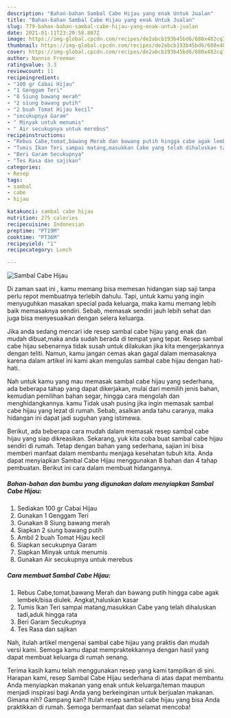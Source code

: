 ```yaml
---
description: "Bahan-bahan Sambal Cabe Hijau yang enak Untuk Jualan"
title: "Bahan-bahan Sambal Cabe Hijau yang enak Untuk Jualan"
slug: 779-bahan-bahan-sambal-cabe-hijau-yang-enak-untuk-jualan
date: 2021-01-11T23:20:58.807Z
image: https://img-global.cpcdn.com/recipes/de2abcb193b45bd6/680x482cq70/sambal-cabe-hijau-foto-resep-utama.jpg
thumbnail: https://img-global.cpcdn.com/recipes/de2abcb193b45bd6/680x482cq70/sambal-cabe-hijau-foto-resep-utama.jpg
cover: https://img-global.cpcdn.com/recipes/de2abcb193b45bd6/680x482cq70/sambal-cabe-hijau-foto-resep-utama.jpg
author: Nannie Freeman
ratingvalue: 3.3
reviewcount: 11
recipeingredient:
- "100 gr Cabai Hijau"
- "1 Genggam Teri"
- "8 Siung bawang merah"
- "2 siung bawang putih"
- "2 buah Tomat Hijau kecil"
- "secukupnya Garam"
- " Minyak untuk menumis"
- " Air secukupnya untuk merebus"
recipeinstructions:
- "Rebus Cabe,tomat,bawang Merah dan bawang putih hingga cabe agak lembek/bisa diulek. Angkat,haluskan kasar"
- "Tumis Ikan Teri sampai matang,masukkan Cabe yang telah dihaluskan tadi,aduk hingga rata"
- "Beri Garam Secukupnya"
- "Tes Rasa dan sajikan"
categories:
- Resep
tags:
- sambal
- cabe
- hijau

katakunci: sambal cabe hijau 
nutrition: 275 calories
recipecuisine: Indonesian
preptime: "PT19M"
cooktime: "PT36M"
recipeyield: "1"
recipecategory: Lunch

---
```



![Sambal Cabe Hijau](https://img-global.cpcdn.com/recipes/de2abcb193b45bd6/680x482cq70/sambal-cabe-hijau-foto-resep-utama.jpg)

Di zaman  saat ini , kamu memang bisa memesan hidangan siap saji tanpa perlu repot membuatnya terlebih dahulu. Tapi, untuk kamu yang ingin menyuguhkan masakan special pada keluarga, maka kamu memang lebih baik memasaknya sendiri. Sebab, memasak sendiri jauh lebih sehat dan juga bisa menyesuaikan dengan selera keluarga.

Jika anda sedang mencari ide resep sambal cabe hijau yang enak dan mudah dibuat,maka anda sudah berada di tempat yang tepat. Resep sambal cabe hijau  sebenarnya tidak susah untuk dilakukan jika kita mengerjakannya dengan teliti. Namun, kamu jangan cemas akan gagal dalam memasaknya 
karena dalam artikel ini kami akan mengulas sambal cabe hijau dengan hati-hati.  



Nah untuk kamu yang mau memasak sambal cabe hijau yang sederhana, ada beberapa tahap yang dapat dikerjakan, mulai dari memilih jenis bahan, kemudian pemilihan bahan segar, hingga cara mengolah dan menghidangkannya. kamu Tidak usah pusing jika ingin memasak sambal cabe hijau yang lezat di rumah. Sebab, asalkan anda  tahu caranya, maka hidangan ini dapat jadi suguhan yang istimewa.

Berikut, ada beberapa cara mudah dalam memasak resep sambal cabe hijau yang siap dikreasikan. Sekarang, yuk kita coba buat sambal cabe hijau sendiri di rumah. Tetap dengan bahan yang sederhana, sajian ini bisa memberi manfaat dalam membantu menjaga kesehatan tubuh kita. Anda dapat menyiapkan Sambal Cabe Hijau menggunakan 8 bahan dan 4 tahap pembuatan. Berikut ini cara dalam membuat hidangannya.

<!--inarticleads1-->

##### Bahan-bahan dan bumbu yang digunakan dalam menyiapkan Sambal Cabe Hijau:

1. Sediakan 100 gr Cabai Hijau
1. Gunakan 1 Genggam Teri
1. Gunakan 8 Siung bawang merah
1. Siapkan 2 siung bawang putih
1. Ambil 2 buah Tomat Hijau kecil
1. Siapkan secukupnya Garam
1. Siapkan  Minyak untuk menumis
1. Gunakan  Air secukupnya untuk merebus




<!--inarticleads2-->

##### Cara membuat Sambal Cabe Hijau:

1. Rebus Cabe,tomat,bawang Merah dan bawang putih hingga cabe agak lembek/bisa diulek. Angkat,haluskan kasar
1. Tumis Ikan Teri sampai matang,masukkan Cabe yang telah dihaluskan tadi,aduk hingga rata
1. Beri Garam Secukupnya
1. Tes Rasa dan sajikan




Nah, itulah artikel mengenai  sambal cabe hijau  yang praktis dan mudah versi kami. Semoga kamu dapat mempraktekkannya dengan hasil yang dapat membuat keluarga di rumah senang. 

Terima kasih kamu telah menggunakan resep yang kami tampilkan di sini. Harapan kami, resep  Sambal Cabe Hijau sederhana di atas dapat membantu Anda menyiapkan makanan yang enak untuk keluarga/teman maupun menjadi inspirasi bagi Anda yang berkeinginan untuk berjualan makanan. Gimana nih? Gampang kan? Itulah resep sambal cabe hijau yang bisa Anda praktikkan di rumah. Semoga bermanfaat dan selamat mencoba!

